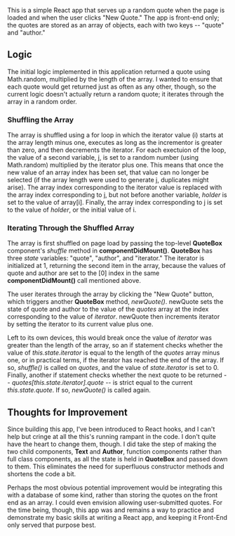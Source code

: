 This is a simple React app that serves up a random quote when the page is loaded and when the user clicks "New Quote." The app is front-end only; the quotes are stored as an array of objects, each with two keys -- "quote" and "author."

## Logic

The initial logic implemented in this application returned a quote using Math.random, multiplied by the length of the array. I wanted to ensure that each quote would get returned just as often as any other, though, so the current logic doesn't actually return a random quote; it iterates through the array in a random order.

### Shuffling the Array

The array is shuffled using a for loop in which the iterator value (i) starts at the array length minus one, executes as long as the incrementor is greater than zero, and then decrements the iterator. For each exectuion of the loop, the value of a second variable, j, is set to a random number (using Math.random) multiplied by the iterator plus one. This means that once the new value of an array index has been set, that value can no longer be selected (if the array length were used to generate j, duplicates might arise). The array index corresponding to the iterator value is replaced with the array index corresponding to j, but not before another variable, *holder* is set to the value of array[i]. Finally, the array index corresponding to j is set to the value of *holder*, or the initial value of i.

### Iterating Through the Shuffled Array

The array is first shuffled on page load by passing the top-level **QuoteBox** component's *shuffle* method in **componentDidMount()**. **QuoteBox** has three *state* variables: "quote", "author", and "iterator." The iterator is initialized at 1, returning the second item in the array, because the values of quote and author are set to the [0] index in the same **componentDidMount()** call mentioned above.

The user iterates through the array by clicking the "New Quote" button, which triggers another **QuoteBox** method, *newQuote()*. newQuote sets the state of quote and author to the value of the *quotes* array at the index corresponding to the value of *iterator*. newQuote then increments iterator by setting the iterator to its current value plus one. 

Left to its own devices, this would break once the value of *iterator* was greater than the length of the array, so an if statement checks whether the value of *this.state.iterator* is equal to the length of the *quotes* array minus one, or in practical terms, if the iterator has reached the end of the array. If so, *shuffle()* is called on *quotes*, and the value of *state.iterator* is set to 0. Finally, another if statement checks whether the next quote to be returned -- *quotes[this.state.iterator].quote* -- is strict equal to the current *this.state.quote*. If so, *newQuote()* is called again.

## Thoughts for Improvement

Since building this app, I've been introduced to React hooks, and I can't help but cringe at all the this's running rampant in the code. I don't quite have the heart to change them, though. I did take the step of making the two child components, **Text** and **Author**, function components rather than full class components, as all the state is held in **QuoteBox** and passed down to them. This eliminates the need for superfluous constructor methods and shortens the code a bit.

Perhaps the most obvious potential improvement would be integrating this with a database of some kind, rather than storing the quotes on the front end as an array. I could even envision allowing user-submitted quotes. For the time being, though, this app was and remains a way to practice and demonstrate my basic skills at writing a React app, and keeping it Front-End only served that purpose best.
